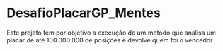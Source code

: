 # DesafioPlacarGP_Mentes
Este projeto tem por objetivo a execução de um metodo que analisa um placar de até 100.000.000 de posições e devolve quem foi o vencedor
